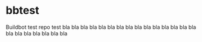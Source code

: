 # bbtest
Buildbot test repo
test
bla bla bla bla bla bla bla
bla bla bla bla bla bla bla
bla bla bla bla bla bla bla bla
